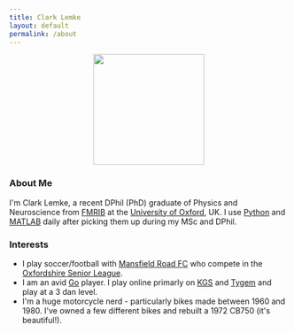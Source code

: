 ```yaml
---
title: Clark Lemke
layout: default
permalink: /about
---
```

<center><img src="http://ana1ysis.github.io/assets/clark_photo.JPG" width="200"/></center>

### About Me
I'm Clark Lemke, a recent DPhil (PhD) graduate of Physics and Neuroscience from [FMRIB](http://www.ndcn.ox.ac.uk/divisions/fmrib) at the [University of Oxford](http://www.ox.ac.uk/), UK. I use [Python](https://www.python.org/) and [MATLAB](www.mathworks.com/products/matlab/) daily after picking them up during my MSc and DPhil.

### Interests
 * I play soccer/football with [Mansfield Road FC](http://www.mansfieldroad.co.uk/) who compete in the [Oxfordshire Senior League](http://fulltime.thefa.com/Index.do?league=5277609).
 * I am an avid [Go](https://en.wikipedia.org/wiki/Go_%28game%29) player. I play online primarly on [KGS](https://www.gokgs.com/) and [Tygem](http://www.tygemgo.com/) and play at a 3 dan level.
 * I'm a huge motorcycle nerd - particularly bikes made between 1960 and 1980. I've owned a few different bikes and rebuilt a 1972 CB750 (it's beautiful!).
